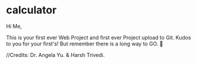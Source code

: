 # calculator

Hi Me,

This is your first ever Web Project and first ever Project upload to Git. Kudos to you for your first's! But remember there is a long way to GO. 🤍

//Credits: Dr. Angela Yu. & Harsh Trivedi. 
